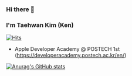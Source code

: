### Hi there 👋 
### I'm Taehwan Kim (Ken)
[![Hits](https://hits.seeyoufarm.com/api/count/incr/badge.svg?url=https%3A%2F%2Fgithub.com%2Fobtusa07%2Fhit-counter&count_bg=%2379C83D&title_bg=%23555555&icon=&icon_color=%23E7E7E7&title=hits&edge_flat=false)](https://hits.seeyoufarm.com)
<!--

-->

- Apple Developer Academy @ POSTECH 1st (https://developeracademy.postech.ac.kr/en/)

<!--- Portfolio (https://drive.google.com/file/d/1UfjL-yhIu1LjHCO92gKXBnjv16a6R6P0/view) （日本語） -->



[![Anurag's GitHub stats](https://github-readme-stats.vercel.app/api?username=obtusa07&count_private=true&show_icons=true&theme=swift)](https://github.com/anuraghazra/github-readme-stats)
